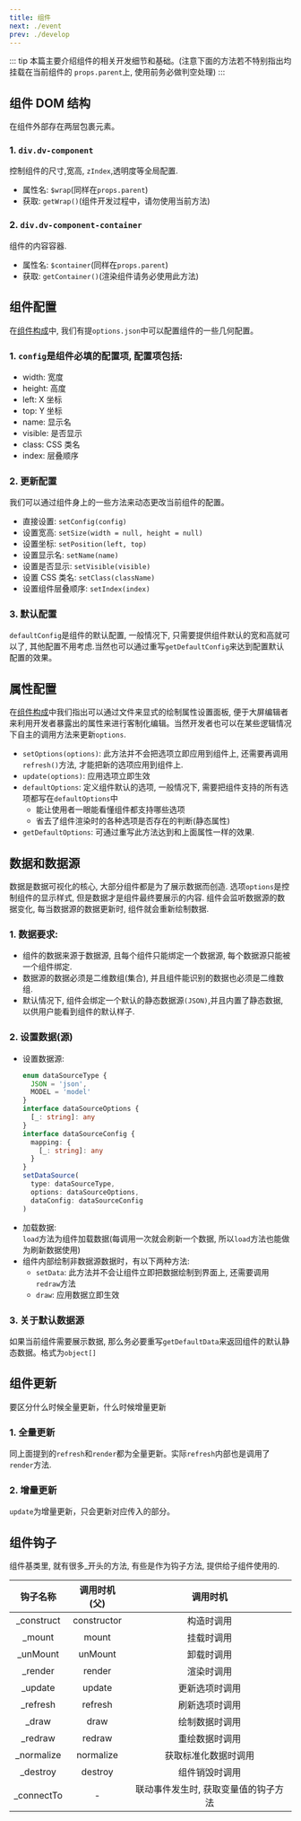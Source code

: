 ```yaml
---
title: 组件
next: ./event
prev: ./develop
---
```


::: tip
本篇主要介绍组件的相关开发细节和基础。(注意下面的方法若不特别指出均挂载在当前组件的 <code>props.parent</code>上, 使用前务必做判空处理)
:::

## 组件 DOM 结构

在组件外部存在两层包裹元素。

### 1. `div.dv-component`

控制组件的尺寸,宽高, `zIndex`,透明度等全局配置.

- 属性名: `$wrap`(同样在`props.parent`)
- 获取: `getWrap()`(组件开发过程中，请勿使用当前方法)

### 2. `div.dv-component-container`

组件的内容容器.

- 属性名: `$container`(同样在`props.parent`)
- 获取: `getContainer()`(渲染组件请务必使用此方法)

## 组件配置

在[组件构成](/zh/flyfish/component/basic.html#_10-src-settings-options-js)中, 我们有提`options.json`中可以配置组件的一些几何配置。

### 1. `config`是组件必填的配置项, 配置项包括:

- width: 宽度
- height: 高度
- left: X 坐标
- top: Y 坐标
- name: 显示名
- visible: 是否显示
- class: CSS 类名
- index: 层叠顺序

### 2. 更新配置

我们可以通过组件身上的一些方法来动态更改当前组件的配置。

- 直接设置: `setConfig(config)`
- 设置宽高: `setSize(width = null, height = null)`
- 设置坐标: `setPosition(left, top)`
- 设置显示名: `setName(name)`
- 设置是否显示: `setVisible(visible)`
- 设置 CSS 类名: `setClass(className)`
- 设置组件层叠顺序: `setIndex(index)`

### 3. 默认配置

`defaultConfig`是组件的默认配置, 一般情况下, 只需要提供组件默认的宽和高就可以了, 其他配置不用考虑.当然也可以通过重写`getDefaultConfig`来达到配置默认配置的效果。

## 属性配置

在[组件构成](/zh/flyfish/component/basic.html#_10-src-settings-options-js)中我们指出可以通过文件来显式的绘制属性设置面板, 便于大屏编辑者来利用开发者暴露出的属性来进行客制化编辑。当然开发者也可以在某些逻辑情况下自主的调用方法来更新`options`.

- `setOptions(options)`: 此方法并不会把选项立即应用到组件上, 还需要再调用`refresh()`方法, 才能把新的选项应用到组件上.
- `update(options)`: 应用选项立即生效
- `defaultOptions`: 定义组件默认的选项, 一般情况下, 需要把组件支持的所有选项都写在`defaultOptions`中
  - 能让使用者一眼能看懂组件都支持哪些选项
  - 省去了组件渲染时的各种选项是否存在的判断(静态属性)
- `getDefaultOptions`: 可通过重写此方法达到和上面属性一样的效果.

## 数据和数据源

数据是数据可视化的核心, 大部分组件都是为了展示数据而创造. 选项`options`是控制组件的显示样式, 但是数据才是组件最终要展示的内容. 组件会监听数据源的数据变化, 每当数据源的数据更新时, 组件就会重新绘制数据.

### 1. 数据要求:

- 组件的数据来源于数据源, 且每个组件只能绑定一个数据源, 每个数据源只能被一个组件绑定.
- 数据源的数据必须是二维数组(集合), 并且组件能识别的数据也必须是二维数组.
- 默认情况下, 组件会绑定一个默认的静态数据源`(JSON)`,并且内置了静态数据, 以供用户能看到组件的默认样子.

### 2. 设置数据(源)

- 设置数据源:
  ```typescript
  enum dataSourceType {
    JSON = 'json',
    MODEL = 'model'
  }
  interface dataSourceOptions {
    [_: string]: any
  }
  interface dataSourceConfig {
    mapping: {
      [_: string]: any
    }
  }
  setDataSource(
    type: dataSourceType,
    options: dataSourceOptions,
    dataConfig: dataSourceConfig
  )
  ```
- 加载数据:  
  `load`方法为组件加载数据(每调用一次就会刷新一个数据, 所以`load`方法也能做为刷新数据使用)
- 组件内部绘制非数据源数据时，有以下两种方法:
  - `setData`: 此方法并不会让组件立即把数据绘制到界面上, 还需要调用`redraw`方法
  - `draw`: 应用数据立即生效

### 3. 关于默认数据源

如果当前组件需要展示数据, 那么务必要重写`getDefaultData`来返回组件的默认静态数据。格式为`object[]`

## 组件更新

要区分什么时候全量更新，什么时候增量更新

### 1. 全量更新

同上面提到的`refresh`和`render`都为全量更新。实际`refresh`内部也是调用了`render`方法.

### 2. 增量更新

`update`为增量更新，只会更新对应传入的部分。

## 组件钩子

组件基类里, 就有很多\_开头的方法, 有些是作为钩子方法, 提供给子组件使用的.

|  钩子名称   | 调用时机(父) |               调用时机               |
| :---------: | :----------: | :----------------------------------: |
| \_construct | constructor  |              构造时调用              |
|   \_mount   |    mount     |              挂载时调用              |
|  \_unMount  |   unMount    |              卸载时调用              |
|  \_render   |    render    |              渲染时调用              |
|  \_update   |    update    |            更新选项时调用            |
|  \_refresh  |   refresh    |            刷新选项时调用            |
|   \_draw    |     draw     |            绘制数据时调用            |
|  \_redraw   |    redraw    |            重绘数据时调用            |
| \_normalize |  normalize   |         获取标准化数据时调用         |
|  \_destroy  |   destroy    |            组件销毁时调用            |
| \_connectTo |      -       | 联动事件发生时, 获取变量值的钩子方法 |